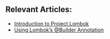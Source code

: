 ## Relevant Articles:
- [Introduction to Project Lombok](http://www.baeldung.com/intro-to-project-lombok)
- [Using Lombok’s @Builder Annotation](http://www.baeldung.com/lombok-builder)
